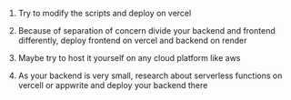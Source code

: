 1. Try to modify the scripts and deploy on vercel

2. Because of separation of concern divide your backend and frontend differently, deploy frontend on vercel and backend on render

3. Maybe try to host it yourself on any cloud platform like aws

4. As your backend is very small, research about serverless functions on vercell or appwrite and deploy your backend there